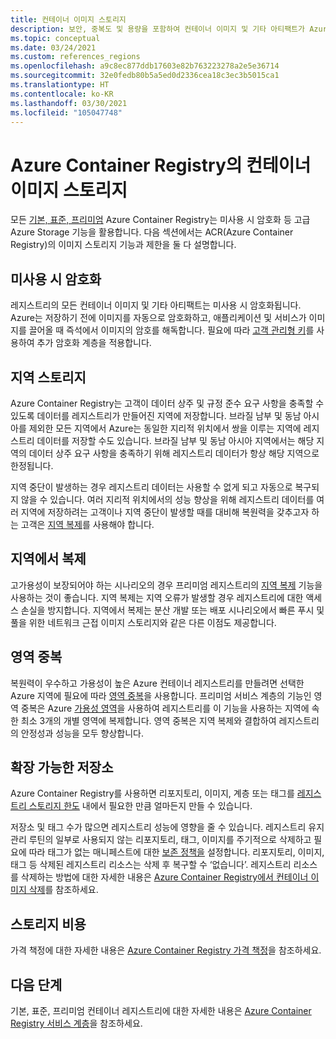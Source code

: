 ```yaml
---
title: 컨테이너 이미지 스토리지
description: 보안, 중복도 및 용량을 포함하여 컨테이너 이미지 및 기타 아티팩트가 Azure Container Registry에 저장되는 방식에 대한 세부 정보입니다.
ms.topic: conceptual
ms.date: 03/24/2021
ms.custom: references_regions
ms.openlocfilehash: a9c8ec877ddb17603e82b763223278a2e5e36714
ms.sourcegitcommit: 32e0fedb80b5a5ed0d2336cea18c3ec3b5015ca1
ms.translationtype: HT
ms.contentlocale: ko-KR
ms.lasthandoff: 03/30/2021
ms.locfileid: "105047748"
---
```

# <a name="container-image-storage-in-azure-container-registry"></a>Azure Container Registry의 컨테이너 이미지 스토리지

모든 [기본, 표준, 프리미엄](container-registry-skus.md) Azure Container Registry는 미사용 시 암호화 등 고급 Azure Storage 기능을 활용합니다. 다음 섹션에서는 ACR(Azure Container Registry)의 이미지 스토리지 기능과 제한을 둘 다 설명합니다.

## <a name="encryption-at-rest"></a>미사용 시 암호화

레지스트리의 모든 컨테이너 이미지 및 기타 아티팩트는 미사용 시 암호화됩니다. Azure는 저장하기 전에 이미지를 자동으로 암호화하고, 애플리케이션 및 서비스가 이미지를 끌어올 때 즉석에서 이미지의 암호를 해독합니다. 필요에 따라 [고객 관리형 키](container-registry-customer-managed-keys.md)를 사용하여 추가 암호화 계층을 적용합니다.

## <a name="regional-storage"></a>지역 스토리지

Azure Container Registry는 고객이 데이터 상주 및 규정 준수 요구 사항을 충족할 수 있도록 데이터를 레지스트리가 만들어진 지역에 저장합니다. 브라질 남부 및 동남 아시아를 제외한 모든 지역에서 Azure는 동일한 지리적 위치에서 쌍을 이루는 지역에 레지스트리 데이터를 저장할 수도 있습니다. 브라질 남부 및 동남 아시아 지역에서는 해당 지역의 데이터 상주 요구 사항을 충족하기 위해 레지스트리 데이터가 항상 해당 지역으로 한정됩니다.

지역 중단이 발생하는 경우 레지스트리 데이터는 사용할 수 없게 되고 자동으로 복구되지 않을 수 있습니다. 여러 지리적 위치에서의 성능 향상을 위해 레지스트리 데이터를 여러 지역에 저장하려는 고객이나 지역 중단이 발생할 때를 대비해 복원력을 갖추고자 하는 고객은 [지역 복제](container-registry-geo-replication.md)를 사용해야 합니다.

## <a name="geo-replication"></a>지역에서 복제

고가용성이 보장되어야 하는 시나리오의 경우 프리미엄 레지스트리의 [지역 복제](container-registry-geo-replication.md) 기능을 사용하는 것이 좋습니다. 지역 복제는 지역 오류가 발생할 경우 레지스트리에 대한 액세스 손실을 방지합니다. 지역에서 복제는 분산 개발 또는 배포 시나리오에서 빠른 푸시 및 풀을 위한 네트워크 근접 이미지 스토리지와 같은 다른 이점도 제공합니다.

## <a name="zone-redundancy"></a>영역 중복

복원력이 우수하고 가용성이 높은 Azure 컨테이너 레지스트리를 만들려면 선택한 Azure 지역에 필요에 따라 [영역 중복](zone-redundancy.md)을 사용합니다. 프리미엄 서비스 계층의 기능인 영역 중복은 Azure [가용성 영역](../availability-zones/az-overview.md)을 사용하여 레지스트리를 이 기능을 사용하는 지역에 속한 최소 3개의 개별 영역에 복제합니다. 영역 중복은 지역 복제와 결합하여 레지스트리의 안정성과 성능을 모두 향상합니다. 

## <a name="scalable-storage"></a>확장 가능한 저장소

Azure Container Registry를 사용하면 리포지토리, 이미지, 계층 또는 태그를 [레지스트리 스토리지 한도](container-registry-skus.md#service-tier-features-and-limits) 내에서 필요한 만큼 얼마든지 만들 수 있습니다. 

저장소 및 태그 수가 많으면 레지스트리 성능에 영향을 줄 수 있습니다. 레지스트리 유지 관리 루틴의 일부로 사용되지 않는 리포지토리, 태그, 이미지를 주기적으로 삭제하고 필요에 따라 태그가 없는 매니페스트에 대한 [보존 정책을](container-registry-retention-policy.md) 설정합니다. 리포지토리, 이미지, 태그 등 삭제된 레지스트리 리소스는 삭제 후 복구할 수 ‘없습니다’. 레지스트리 리소스를 삭제하는 방법에 대한 자세한 내용은 [Azure Container Registry에서 컨테이너 이미지 삭제](container-registry-delete.md)를 참조하세요.

## <a name="storage-cost"></a>스토리지 비용

가격 책정에 대한 자세한 내용은 [Azure Container Registry 가격 책정][pricing]을 참조하세요.

## <a name="next-steps"></a>다음 단계

기본, 표준, 프리미엄 컨테이너 레지스트리에 대한 자세한 내용은 [Azure Container Registry 서비스 계층](container-registry-skus.md)을 참조하세요.

<!-- IMAGES -->

<!-- LINKS - External -->
[portal]: https://portal.azure.com
[pricing]: https://aka.ms/acr/pricing

<!-- LINKS - Internal -->
